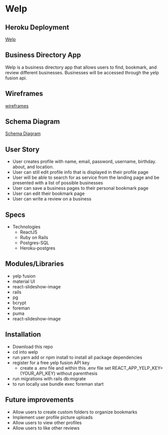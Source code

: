 # Welp

## Heroku Deployment

[Welp](https://ohwelp.herokuapp.com/)

## Business Directory App

Welp is a business directory app that allows users to find, bookmark, and review different businesses. Businesses will be accessed through the yelp fusion api.

## Wireframes

[wireframes](https://imgur.com/a/xB59vAM)

## Schema Diagram

[Schema Diagram](https://imgur.com/YnbpJhm)

## User Story

- User creates profile with name, email, password, username, birthday. about, and location.
- User can still edit profile info that is displayed in their profile page
- User will be able to search for as service from the landing page and be presented with a list of possible businesses
- User can save a business pages to their personal bookmark page
- User can edit their bookmark page
- User can write a review on a business

## Specs

- Technologies
  - ReactJS
  - Ruby on Rails
  - Postgres-SQL
  - Heroku-postgres

## Modules/Libraries

- yelp fusion
- material UI
- react-slideshow-image
- rails
- pg
- bcrypt
- foreman
- puma
- react-slideshow-image

## Installation

- Download this repo
- cd into welp
- run yarn add or npm install to install all package dependencies
- register for a free yelp fusion API key
  - create a .env file and within this .env file set REACT_APP_YELP_KEY=(YOUR_API_KEY) without parenthesis
- run migrations with rails db:migrate
- to run locally use bundle exec foreman start

## Future improvements

- Allow users to create custom folders to organize bookmarks
- Implement user profile picture uploads
- Allow users to view other profiles
- Allow users to like other reviews
